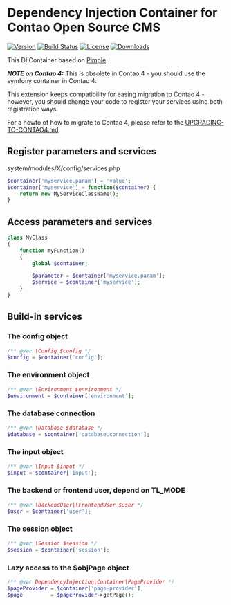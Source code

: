 Dependency Injection Container for Contao Open Source CMS
===============================================
[![Version](http://img.shields.io/packagist/v/contao-community-alliance/dependency-container.svg?style=flat-square)](https://packagist.org/packages/contao-community-alliance/dependency-container)
[![Build Status](https://travis-ci.org/contao-community-alliance/dependency-container.png?branch=master)](https://travis-ci.org/contao-community-alliance/dependency-container)
[![License](http://img.shields.io/packagist/l/contao-community-alliance/dependency-container.svg?style=flat-square)](http://spdx.org/licenses/LGPL-3.0+)
[![Downloads](http://img.shields.io/packagist/dt/contao-community-alliance/dependency-container.svg?style=flat-square)](https://packagist.org/packages/contao-community-alliance/dependency-container)


This DI Container based on [Pimple](http://pimple.sensiolabs.org).


***NOTE on Contao 4:*** This is obsolete in Contao 4 - you should use the symfony container in Contao 4.

This extension keeps compatibility for easing migration to Contao 4 - however, you should
change your code to register your services using both registration ways.

For a howto of how to migrate to Contao 4, please refer to the [UPGRADING-TO-CONTAO4.md](UPGRADING-TO-CONTAO4.md)

Register parameters and services
--------------------------------

system/modules/X/config/services.php
```php
$container['myservice.param'] = 'value';
$container['myservice'] = function($container) {
	return new MyServiceClassName();
}
```

Access parameters and services
------------------------------

```php
class MyClass
{
	function myFunction()
	{
		global $container;

		$parameter = $container['myservice.param'];
		$service = $container['myservice'];
	}
}
```

Build-in services
-----------------

### The config object

```php
/** @var \Config $config */
$config = $container['config'];
```

### The environment object

```php
/** @var \Environment $environment */
$environment = $container['environment'];
```

### The database connection

```php
/** @var \Database $database */
$database = $container['database.connection'];
```

### The input object

```php
/** @var \Input $input */
$input = $container['input'];
```

### The backend or frontend user, depend on TL_MODE

```php
/** @var \BackendUser|\FrontendUser $user */
$user = $container['user'];
```

### The session object

```php
/** @var \Session $session */
$session = $container['session'];
```

### Lazy access to the $objPage object

```php
/** @var DependencyInjection\Container\PageProvider */
$pageProvider = $container['page-provider'];
$page         = $pageProvider->getPage();
```
